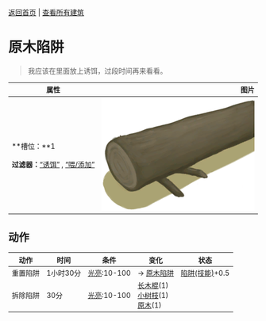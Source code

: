 [返回首页](index.md)   |  [查看所有建筑](building.md)
# 原木陷阱  
> 我应该在里面放上诱饵，过段时间再来看看。  
  
  属性  |   图片   
 ----  |  ----:   
 **槽位：**1<br><br>**过滤器：**[“诱饵”](tag_Bait.md) , [“喂/添加”](tag_Feed.md)  |  ![](Sprite/LogTrapTriggered.png)   
  
## 动作  
动作  |  时间  |  条件  |  变化  |  状态  
----  |  ----  |  ----  |  ----  |  ----  
重置陷阱  |  1小时30分  |  [光亮](Light.md):10-100  |  → [原木陷阱](LogTrap.md)<br>  |  [陷阱(技能)](Skill_Trapping.md)+0.5  
拆除陷阱  |  30分  |  [光亮](Light.md):10-100  |  [长木棍](StickLong.md)(1)<br>[小树枝](Sticks.md)(1)<br>[原木](Log.md)(1)  |    
